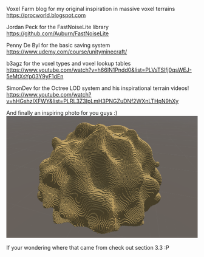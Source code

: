 Voxel Farm blog for my original inspiration in massive voxel terrains https://procworld.blogspot.com

Jordan Peck for the FastNoiseLite library https://github.com/Auburn/FastNoiseLite

Penny De Byl for the basic saving system https://www.udemy.com/course/unityminecraft/

b3agz for the voxel types and voxel lookup tables https://www.youtube.com/watch?v=h66IN1Pndd0&list=PLVsTSlfj0qsWEJ-5eMtXsYp03Y9yF1dEn

SimonDev for the Octree LOD system and his inspirational terrain videos! https://www.youtube.com/watch?v=hHGshzIXFWY&list=PLRL3Z3lpLmH3PNGZuDNf2WXnLTHpN9hXy

And finally an inspiring photo for you guys :)
![planet](/Assets/planet.png)

If your wondering where that came from check out section 3.3 :P